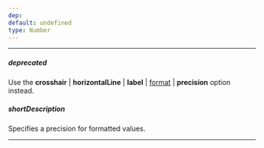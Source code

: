 ```yaml
---
dep: 
default: undefined
type: Number
---
```

---
##### deprecated
Use the **crosshair** | **horizontalLine** | **label** | [format](/api-reference/20%20Data%20Visualization%20Widgets/dxChart/1%20Configuration/crosshair/horizontalLine/label/format.md '/Documentation/ApiReference/Data_Visualization_Widgets/dxChart/Configuration/crosshair/horizontalLine/label/#format') | **precision** option instead.

##### shortDescription
Specifies a precision for formatted values.

---
